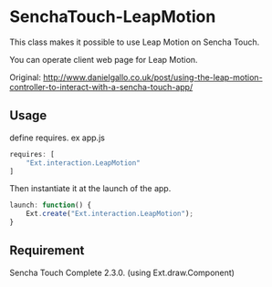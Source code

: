 SenchaTouch-LeapMotion
======================
This class makes it possible to use Leap Motion on Sencha Touch.

You can operate client web page for Leap Motion.

Original: http://www.danielgallo.co.uk/post/using-the-leap-motion-controller-to-interact-with-a-sencha-touch-app/

Usage
-----
define requires. ex app.js
```javascript
requires: [
    "Ext.interaction.LeapMotion"
]
```

Then instantiate it at the launch of the app.
```javascript
launch: function() {
    Ext.create("Ext.interaction.LeapMotion");
}
```


Requirement
-----------
Sencha Touch Complete 2.3.0.
(using Ext.draw.Component)



